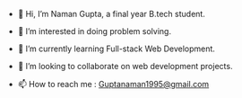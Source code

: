 - 👋 Hi, I’m Naman Gupta, a final year B.tech student.

- 👀 I’m interested in doing problem solving.

- 🌱 I’m currently learning Full-stack Web Development.

- 💞️ I’m looking to collaborate on web development projects.

- 📫 How to reach me : Guptanaman1995@gmail.com


